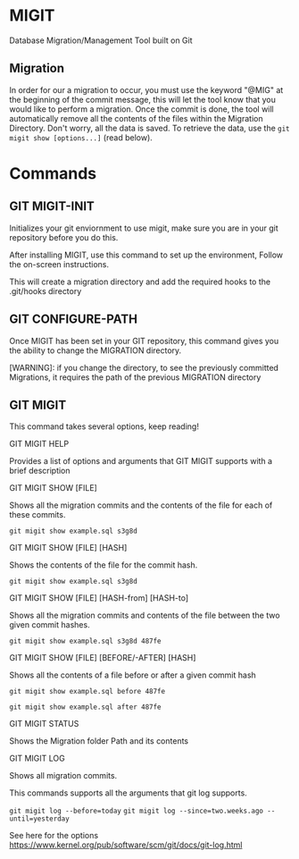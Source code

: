 MIGIT
======
Database Migration/Management Tool built on Git

Migration
----------
In order for our a migration to occur, you must use the keyword "@MIG" at the beginning of the commit message, this will let the tool know that you would like to perform a migration.  Once the commit is done, the tool will automatically remove all the contents of the files within the Migration Directory.  Don't worry, all the data is saved.  To retrieve the data, use the `git migit show [options...]` (read below).

Commands
=========

GIT MIGIT-INIT
---------------
Initializes your git enviornment to use migit, make sure you are in your git repository before you do this.

After installing MIGIT, use this command to set up the environment,
Follow the on-screen instructions.

This will create a migration directory and add the required hooks to the .git/hooks directory

GIT CONFIGURE-PATH
------------------
Once MIGIT has been set in your GIT repository, this command gives you the ability to change the MIGRATION directory.  

[WARNING]: if you change the directory, to see the previously committed Migrations, it requires the path of the previous MIGRATION directory


GIT MIGIT
----------
This command takes several options, keep reading!


GIT MIGIT HELP

Provides a list of options and arguments that GIT MIGIT supports with a brief description


GIT MIGIT SHOW [FILE]

Shows all the migration commits and the contents of the file for each of these commits.

`git migit show example.sql s3g8d`


GIT MIGIT SHOW [FILE] [HASH]

Shows the contents of the file for the commit hash.

`git migit show example.sql s3g8d`


GIT MIGIT SHOW [FILE] [HASH-from] [HASH-to]

Shows all the migration commits and contents of the file between the two given commit hashes.

`git migit show example.sql s3g8d 487fe`


GIT MIGIT SHOW [FILE] [BEFORE/-AFTER] [HASH]

Shows all the contents of a file before or after a given commit hash

`git migit show example.sql before 487fe`

`git migit show example.sql after 487fe`


GIT MIGIT STATUS

Shows the Migration folder Path and its contents


GIT MIGIT LOG

Shows all migration commits.

This commands supports all the arguments that git log supports.

`git migit log --before=today`
`git migit log --since=two.weeks.ago --until=yesterday`

See here for the options https://www.kernel.org/pub/software/scm/git/docs/git-log.html

